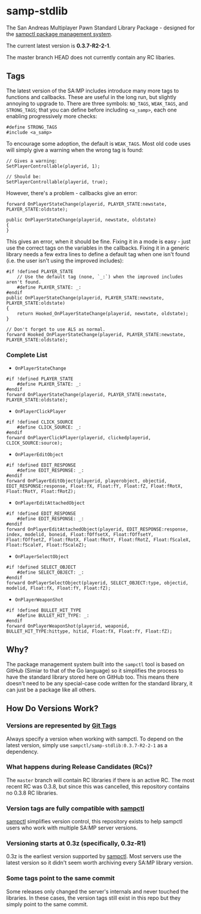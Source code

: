 # samp-stdlib

The San Andreas Multiplayer Pawn Standard Library Package - designed for the
[sampctl package management system](http://sampctl.com).

The current latest version is **0.3.7-R2-2-1**.

The master branch HEAD does not currently contain any RC libaries.

## Tags

The latest version of the SA:MP includes introduce many more tags to functions and callbacks.  These
are useful in the long run, but slightly annoying to upgrade to.  There are three symbols:
`NO_TAGS`, `WEAK_TAGS`, and `STRONG_TAGS`; that you can define before including `<a_samp>`, each one
enabling progressively more checks:

```pawn
#define STRONG_TAGS
#include <a_samp>
```

To encourage some adoption, the default is `WEAK_TAGS`.  Most old code uses will simply give a
warning when the wrong tag is found:

```pawn
// Gives a warning:
SetPlayerControllable(playerid, 1);

// Should be:
SetPlayerControllable(playerid, true);
```

However, there's a problem - callbacks give an error:

```pawn
forward OnPlayerStateChange(playerid, PLAYER_STATE:newstate, PLAYER_STATE:oldstate);

public OnPlayerStateChange(playerid, newstate, oldstate)
{
}
```

This gives an error, when it should be fine.  Fixing it in a mode is easy - just use the correct
tags on the variables in the callbacks.  Fixing it in a generic library needs a few extra lines to
define a default tag when one isn't found (i.e. the user isn't using the improved includes):

```pawn
#if !defined PLAYER_STATE
	// Use the default tag (none, `_:`) when the improved includes aren't found.
	#define PLAYER_STATE: _:
#endif
public OnPlayerStateChange(playerid, PLAYER_STATE:newstate, PLAYER_STATE:oldstate)
{
	return Hooked_OnPlayerStateChange(playerid, newstate, oldstate);
}

// Don't forget to use ALS as normal.
forward Hooked_OnPlayerStateChange(playerid, PLAYER_STATE:newstate, PLAYER_STATE:oldstate);
```

### Complete List

* `OnPlayerStateChange`

```pawn
#if !defined PLAYER_STATE
	#define PLAYER_STATE: _:
#endif
forward OnPlayerStateChange(playerid, PLAYER_STATE:newstate, PLAYER_STATE:oldstate);
```

* `OnPlayerClickPlayer`

```pawn
#if !defined CLICK_SOURCE
	#define CLICK_SOURCE: _:
#endif
forward OnPlayerClickPlayer(playerid, clickedplayerid, CLICK_SOURCE:source);
```

* `OnPlayerEditObject`

```pawn
#if !defined EDIT_RESPONSE
	#define EDIT_RESPONSE: _:
#endif
forward OnPlayerEditObject(playerid, playerobject, objectid, EDIT_RESPONSE:response, Float:fX, Float:fY, Float:fZ, Float:fRotX, Float:fRotY, Float:fRotZ);
```

* `OnPlayerEditAttachedObject`

```pawn
#if !defined EDIT_RESPONSE
	#define EDIT_RESPONSE: _:
#endif
forward OnPlayerEditAttachedObject(playerid, EDIT_RESPONSE:response, index, modelid, boneid, Float:fOffsetX, Float:fOffsetY, Float:fOffsetZ, Float:fRotX, Float:fRotY, Float:fRotZ, Float:fScaleX, Float:fScaleY, Float:fScaleZ);
```

* `OnPlayerSelectObject`

```pawn
#if !defined SELECT_OBJECT
	#define SELECT_OBJECT: _:
#endif
forward OnPlayerSelectObject(playerid, SELECT_OBJECT:type, objectid, modelid, Float:fX, Float:fY, Float:fZ);
```

* `OnPlayerWeaponShot`

```pawn
#if !defined BULLET_HIT_TYPE
	#define BULLET_HIT_TYPE: _:
#endif
forward OnPlayerWeaponShot(playerid, weaponid, BULLET_HIT_TYPE:hittype, hitid, Float:fX, Float:fY, Float:fZ);
```

## Why?

The package management system built into the `sampctl` tool is based on GitHub
(Simiar to that of the Go language) so it simplifies the process to have the
standard library stored here on GitHub too. This means there doesn't need to be
any special-case code written for the standard library, it can just be a package
like all others.

## How Do Versions Work?

### Versions are represented by [Git Tags](https://help.github.com/articles/working-with-tags/)

Always specify a version when working with sampctl. To depend on the latest
version, simply use `sampctl/samp-stdlib:0.3.7-R2-2-1` as a dependency.

### What happens during Release Candidates (RCs)?

The `master` branch will contain RC libraries if there is an active RC. The most
recent RC was 0.3.8, but since this was cancelled, this repository contains no
0.3.8 RC libraries.

### Version tags are fully compatible with [sampctl](https://github.com/Southclaws/sampctl/wiki/Dependencies#versioning)

[sampctl](http://bit.ly/sampctl) simplifies version control, this repository
exists to help sampctl users who work with multiple SA:MP server versions.

### Versioning starts at 0.3z (specifically, 0.3z-R1)

0.3z is the earliest version supported by [sampctl](http://bit.ly/sampctl). Most
servers use the latest version so it didn't seem worth archiving every SA:MP
library version.

### Some tags point to the same commit

Some releases only changed the server's internals and never touched the
libraries. In these cases, the version tags still exist in this repo but they
simply point to the same commit.
